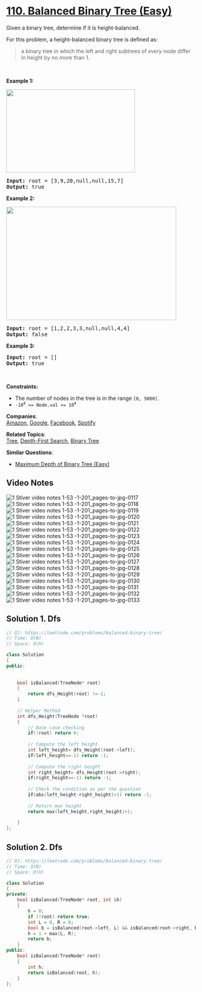 # [110. Balanced Binary Tree (Easy)](https://leetcode.com/problems/balanced-binary-tree/)

<p>Given a binary tree, determine if it is height-balanced.</p>

<p>For this problem, a height-balanced binary tree is defined as:</p>

<blockquote>
<p>a binary tree in which the left and right subtrees of <em>every</em> node differ in height by no more than 1.</p>
</blockquote>

<p>&nbsp;</p>
<p><strong>Example 1:</strong></p>
<img alt="" src="https://assets.leetcode.com/uploads/2020/10/06/balance_1.jpg" style="width: 342px; height: 221px;">
<pre><strong>Input:</strong> root = [3,9,20,null,null,15,7]
<strong>Output:</strong> true
</pre>

<p><strong>Example 2:</strong></p>
<img alt="" src="https://assets.leetcode.com/uploads/2020/10/06/balance_2.jpg" style="width: 452px; height: 301px;">
<pre><strong>Input:</strong> root = [1,2,2,3,3,null,null,4,4]
<strong>Output:</strong> false
</pre>

<p><strong>Example 3:</strong></p>

<pre><strong>Input:</strong> root = []
<strong>Output:</strong> true
</pre>

<p>&nbsp;</p>
<p><strong>Constraints:</strong></p>

<ul>
	<li>The number of nodes in the tree is in the range <code>[0, 5000]</code>.</li>
	<li><code>-10<sup>4</sup> &lt;= Node.val &lt;= 10<sup>4</sup></code></li>
</ul>


**Companies**:  
[Amazon](https://leetcode.com/company/amazon), [Google](https://leetcode.com/company/google), [Facebook](https://leetcode.com/company/facebook), [Spotify](https://leetcode.com/company/spotify)

**Related Topics**:  
[Tree](https://leetcode.com/tag/tree/), [Depth-First Search](https://leetcode.com/tag/depth-first-search/), [Binary Tree](https://leetcode.com/tag/binary-tree/)

**Similar Questions**:
* [Maximum Depth of Binary Tree (Easy)](https://leetcode.com/problems/maximum-depth-of-binary-tree/)

## Video Notes

![1  Stiver video notes  1-53 -1-201_pages-to-jpg-0117](https://user-images.githubusercontent.com/106215989/170275897-3c894315-fc15-4865-b328-2197cbeb8641.jpg)
![1  Stiver video notes  1-53 -1-201_pages-to-jpg-0118](https://user-images.githubusercontent.com/106215989/170275905-792238c9-822d-4e8d-9922-f5a15618e0b6.jpg)
![1  Stiver video notes  1-53 -1-201_pages-to-jpg-0119](https://user-images.githubusercontent.com/106215989/170275913-5476a82a-93ef-497b-b378-90bff21db383.jpg)
![1  Stiver video notes  1-53 -1-201_pages-to-jpg-0120](https://user-images.githubusercontent.com/106215989/170275917-b9286ad0-b8c1-4f6f-8b60-7d36d42b9843.jpg)
![1  Stiver video notes  1-53 -1-201_pages-to-jpg-0121](https://user-images.githubusercontent.com/106215989/170275922-cc584043-1c52-48e6-8240-aa9df7066ecc.jpg)
![1  Stiver video notes  1-53 -1-201_pages-to-jpg-0122](https://user-images.githubusercontent.com/106215989/170275926-446c9c25-b150-403b-8fae-90e9ee839690.jpg)
![1  Stiver video notes  1-53 -1-201_pages-to-jpg-0123](https://user-images.githubusercontent.com/106215989/170275929-05e98cbc-376e-4cbc-8a35-293dd2d5d933.jpg)
![1  Stiver video notes  1-53 -1-201_pages-to-jpg-0124](https://user-images.githubusercontent.com/106215989/170275933-aa7a1911-dd0a-4b2c-9dcb-509af8d35e0e.jpg)
![1  Stiver video notes  1-53 -1-201_pages-to-jpg-0125](https://user-images.githubusercontent.com/106215989/170275935-0616d84d-4ea9-4524-a652-dee9e0327e5d.jpg)
![1  Stiver video notes  1-53 -1-201_pages-to-jpg-0126](https://user-images.githubusercontent.com/106215989/170275937-f00f1260-16d6-4002-ac91-fb964451f5a1.jpg)
![1  Stiver video notes  1-53 -1-201_pages-to-jpg-0127](https://user-images.githubusercontent.com/106215989/170275939-869046f9-4eb8-4d69-870f-9fa090153565.jpg)
![1  Stiver video notes  1-53 -1-201_pages-to-jpg-0128](https://user-images.githubusercontent.com/106215989/170275944-31d2f5f7-2374-430f-844a-d65c656bf5ae.jpg)
![1  Stiver video notes  1-53 -1-201_pages-to-jpg-0129](https://user-images.githubusercontent.com/106215989/170275949-4d34f30c-0dec-41cc-a924-382e5887f95c.jpg)
![1  Stiver video notes  1-53 -1-201_pages-to-jpg-0130](https://user-images.githubusercontent.com/106215989/170275954-077887e4-72fe-431a-a182-3479cf906856.jpg)
![1  Stiver video notes  1-53 -1-201_pages-to-jpg-0131](https://user-images.githubusercontent.com/106215989/170275957-11db777f-681a-4a7a-9a2a-04f31846fc0f.jpg)
![1  Stiver video notes  1-53 -1-201_pages-to-jpg-0132](https://user-images.githubusercontent.com/106215989/170275960-c99f1631-3618-4ecc-9d92-542bc4f855dc.jpg)
![1  Stiver video notes  1-53 -1-201_pages-to-jpg-0133](https://user-images.githubusercontent.com/106215989/170275964-db85230c-133c-41a7-8235-94f92db064c2.jpg)


## Solution 1. Dfs


```cpp
// OJ: https://leetcode.com/problems/balanced-binary-tree/
// Time: O(N)
// Space: O(H)

class Solution 
{
public:
    
    
    bool isBalanced(TreeNode* root) 
    {
        return dfs_Height(root) !=-1;
    }
    
    // Helper Method
    int dfs_Height(TreeNode *root)
    {
        // Base case checking
        if(!root) return 0;
        
        // Compute the left height
        int left_height= dfs_Height(root->left);
        if(left_height==-1) return -1;
        
        // Compute the right height
        int right_height= dfs_Height(root->right);
        if(right_height==-1) return -1;
        
        // Check the condition as per the question
        if(abs(left_height-right_height)>1) return -1;
        
        // Return max height
        return max(left_height,right_height)+1;
        
    }
};
```

## Solution 2. Dfs

```cpp
// OJ: https://leetcode.com/problems/balanced-binary-tree/
// Time: O(N)
// Space: O(H)

class Solution 
{
private:
    bool isBalanced(TreeNode* root, int &h) 
    {
        h = 0;
        if (!root) return true;
        int L = 0, R = 0;
        bool b = isBalanced(root->left, L) && isBalanced(root->right, R) && abs(L - R) <= 1;
        h = 1 + max(L, R);
        return b;
    }
public:
    bool isBalanced(TreeNode* root) 
    {
        int h;
        return isBalanced(root, h);
    }
};
```

